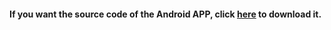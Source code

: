 #### If you want the source code of the Android APP, click [here](https://drive.google.com/drive/folders/18Au3RhNM8mNvxKopScpyr_4wzI53oCKU?usp=sharing) to download it.
